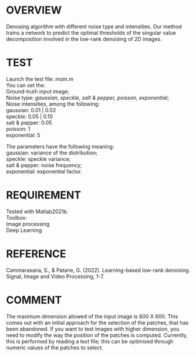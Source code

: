 # OVERVIEW
Denosing algorithm with different noise type and intensities.
Our method trains a network to predict the optimal thresholds of the singular value decomposition involved in the low-rank denoising of 2D images.

# TEST
Launch the test file: *main.m*  
You can set the:  
Ground-truth input image;  
Noise type: *gaussian, speckle, salt & pepper, poisson, exponential*;  
Noise intensities, among the following:  
 gaussian: 0.01 | 0.02  
 speckle: 0.05 | 0.10  
 salt & pepper: 0.05  
 poisson: 1  
 exponential: 5  
 
The parameters have the following meaning:  
gaussian: variance of the distribution;  
speckle: speckle variance;  
salt & pepper: noise frequency;  
exponential: exponential factor.  

# REQUIREMENT
Tested with Matlab2021b.  
Toolbox:  
Image processing  
Deep Learning

# REFERENCE
Cammarasana, S., & Patane, G. (2022). Learning-based low-rank denoising. Signal, Image and Video Processing, 1-7.

# COMMENT
The maximum dimension allowed of the input image is 600 X 600. This comes out with an initial approach for the selection of the patches, that has been abandoned. If you want to test images with higher dimension, you need to modify the way the position of the patches is computed. Currently, this is performed by reading a text file; this can be optimised through numeric values of the patches to select.
